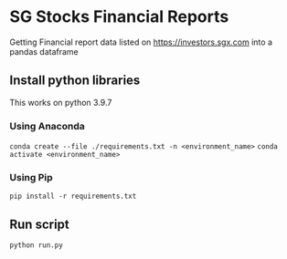 # SG Stocks Financial Reports

Getting Financial report data listed on https://investors.sgx.com into a pandas dataframe

## Install python libraries

This works on python 3.9.7

### Using Anaconda

`conda create --file ./requirements.txt -n <environment_name>`
`conda activate <environment_name>`

### Using Pip

`pip install -r requirements.txt`

## Run script

`python run.py`
